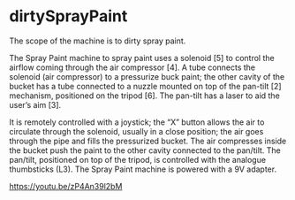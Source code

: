 # dirtySprayPaint

The scope of the machine is to dirty spray paint.

The Spray Paint machine to spray paint uses a solenoid [5] to control the airflow coming through the air compressor [4]. A tube connects the solenoid (air compressor) to a pressurize buck paint; the other cavity of the bucket has a tube connected to a nuzzle mounted on top of the pan-tilt [2] mechanism, positioned on the tripod [6]. The pan-tilt has a laser to aid the user’s aim [3].

It is remotely controlled with a joystick; the “X” button allows the air to circulate through the solenoid, usually in a close position; the air goes through the pipe and fills the pressurized bucket. The air compresses inside the bucket push the paint to the other cavity connected to the pan/tilt. The pan/tilt, positioned on top of the tripod, is controlled with the analogue thumbsticks (L3).
The Spray Paint machine is powered with a 9V adapter.

https://youtu.be/zP4An39l2bM
